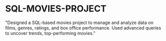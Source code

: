 # SQL-MOVIES-PROJECT
"Designed a SQL-based movies project to manage and analyze data on films, genres, ratings, and box office performance. Used advanced queries to uncover trends, top-performing movies."
